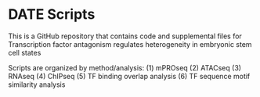 # DATE Scripts
This is a GitHub repository that contains code and supplemental files for Transcription factor antagonism regulates heterogeneity in embryonic stem cell states

Scripts are organized by method/analysis: 
(1) mPROseq
(2) ATACseq
(3) RNAseq
(4) ChIPseq
(5) TF binding overlap analysis
(6) TF sequence motif similarity analysis
